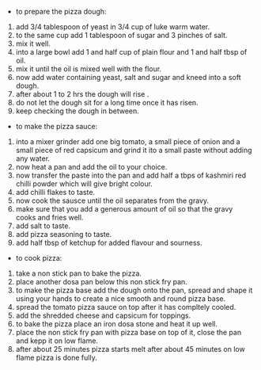  * to prepare the pizza dough:

1. add 3/4 tablespoon of yeast in 3/4 cup of luke warm water.
2. to the same cup add 1 tablespoon of sugar and 3 pinches of salt.
3. mix it well.
4. into a large bowl add 1 and half cup of plain flour and 1 and half tbsp of oil.
5. mix it until the oil is mixed well with the flour.
6. now add water containing yeast, salt and sugar and kneed into a soft dough.
7. after about 1 to 2 hrs the dough will rise .
8. do not let the dough sit for a long time once it has risen.
9. keep checking the dough in between.

* to make the pizza sauce:

1. into a mixer grinder add one big tomato, a small piece of onion and a small piece of red capsicum and grind it ito a small paste without adding any water.
2. now heat a pan and add the oil to your choice.
3. now transfer the paste into the pan and add half a tbps of kashmiri red chilli powder which will give bright colour. 
4. add chilli flakes to taste. 
5. now cook the sausce until the oil separates from the gravy.
6. make sure that you add a generous amount of oil so that the gravy cooks and fries well.
7. add salt to taste.
8. add pizza seasoning to taste.
9. add half tbsp of ketchup for added flavour and sourness. 

* to cook pizza:

1. take a non stick pan to bake the pizza.
2. place another dosa pan below this non stick fry pan.
3. to make the pizza base add the dough onto the pan, spread and shape it using your hands to create a nice smooth and round pizza base.
4. spread the tomato pizza sauce on top after it has compltely cooled.
5. add the shredded cheese and capsicum for toppings.
6. to bake the pizza place an iron dosa stone and heat it up well.
7. place the non stick fry pan with pizza base on top of it, close the pan and kepp it on low flame.
8. after about 25 minutes pizza starts melt after about 45 minutes on low flame pizza is done fully.